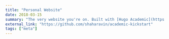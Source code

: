 ```yaml
---
title: "Personal Website"
date: 2018-03-15
summary: "The very website you're on. Built with [Hugo Academic](https://github.com/gcushen/hugo-academic/)"
external_link: "https://github.com/shaharavin/academic-kickstart"
tags: ["meta"]
---
```

